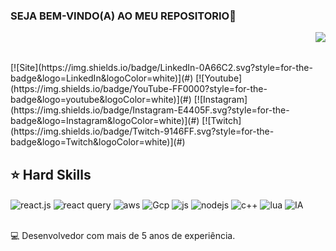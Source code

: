### SEJA BEM-VINDO(A) AO MEU REPOSITORIO🙂
<img align="right" src="https://komarev.com/ghpvc/?username=andreinaoliveira&color=ff69b4"><br>
<div align="center">
  <a href="https://github.com/kaikyslavino">
  </a>
</div>
<br>
[![Site](https://img.shields.io/badge/LinkedIn-0A66C2.svg?style=for-the-badge&logo=LinkedIn&logoColor=white)](#)
[![Youtube](https://img.shields.io/badge/YouTube-FF0000?style=for-the-badge&logo=youtube&logoColor=white)](#)
[![Instagram](https://img.shields.io/badge/Instagram-E4405F.svg?style=for-the-badge&logo=Instagram&logoColor=white)](#)
[![Twitch](https://img.shields.io/badge/Twitch-9146FF.svg?style=for-the-badge&logo=Twitch&logoColor=white)](#)

## ⭐️ Hard Skills

<div style="display: inline_block">
  <img align="center" alt="react.js" src="https://img.shields.io/badge/React-61DAFB.svg?style=for-the-badge&logo=React&logoColor=black" />
  <img align="center" alt="react query" src="https://img.shields.io/badge/React%20Query-FF4154.svg?style=for-the-badge&logo=React-Query&logoColor=white" />
  <img align="center" alt="aws" src="https://img.shields.io/badge/Amazon%20Web%20Services-232F3E.svg?style=for-the-badge&logo=Amazon-Web-Services&logoColor=white" />
  <img align="center" alt="Gcp" src="https://img.shields.io/badge/Google%20Cloud-4285F4.svg?style=for-the-badge&logo=Google-Cloud&logoColor=white" />
  <img align="center" alt="js" src="https://img.shields.io/badge/JavaScript-F7DF1E.svg?style=for-the-badge&logo=JavaScript&logoColor=black" />
  <img align="center" alt="nodejs" src="https://img.shields.io/badge/Node.js-5FA04E.svg?style=for-the-badge&logo=nodedotjs&logoColor=white" />
  <img align="center" alt="c++" src="https://img.shields.io/badge/C%2B%2B-00599C?style=for-the-badge&logo=c%2B%2B&logoColor=white" />
  <img align="center" alt="lua" src="https://img.shields.io/badge/Lua-2C2D72.svg?style=for-the-badge&logo=Lua&logoColor=white" />
   <img align="center" alt="IA" src="https://img.shields.io/badge/Haxe-EA8220.svg?style=for-the-badge&logo=Haxe&logoColor=white" />
</div><br/>

💻 Desenvolvedor com mais de 5 anos de experiência.
